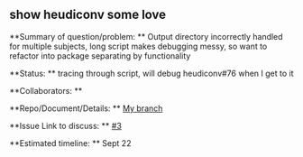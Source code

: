 ## show heudiconv some love

**Summary of question/problem: **
Output directory incorrectly handled for multiple subjects, long script makes debugging messy, so want to refactor into package separating by functionality

**Status: ** tracing through script, will debug heudiconv#76 when I get to it

**Collaborators: **

**Repo/Document/Details: ** [My branch](https://github.com/mgxd/heudiconv/tree/rf/package)

**Issue Link to discuss: ** [#3](https://github.com/mgxd/ProjectManagement/issues/3)

**Estimated timeline: ** Sept 22
